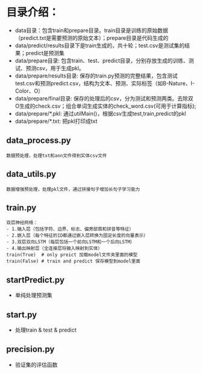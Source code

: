 # 目录介绍：
- data目录：包含train和prepare目录。train目录是训练的原始数据（predict.txt是需要预测的原始文本）；prepare目录是代码生成的
- data/predict/results目录下是train生成的，共十轮；test.csv是测试集的结果；predict是预测集
- data/prepare目录: 包含train、test、predict目录，分别存放生成的训练、测试、预测csv，用于生成pkl。
- data/prepare/results目录: 保存的train.py预测的完整结果，包含测试test.csv和预测predict.csv，结构为文本、预测、实际标签（如B-Nature、I-Color、O）
- data/prepare/final目录: 保存的处理后的csv，分为测试和预测两类。去除双O生成的check.csv；组合单词生成实体的check_word.csv(可用于计算指标);
- data/prepare/*.pkl: 通过utilMain()，根据csv生成test,train,predict的pkl
- data/prepare/*.txt: 把pkl打印成txt

## data_process.py
    数据预处理，处理txt和ann文件得到实体csv文件

## data_utils.py
    数据增强预处理，处理pkl文件，通过拼接句子增加长句子学习能力

## train.py
    双层神经网络：
    - 1.输入层（包括字符、边界、标志、偏旁部首和拼音等特征） 
    - 2.嵌入层（每个特征的ID都通过嵌入层转换为固定长度的向量表示）
    - 3.双层双向LSTM（每层包括一个前向LSTM和一个后向LSTM） 
    - 4.输出映射层（全连接层将输入映射到实体）
    train(True)  # only preict 加载model文件夹里面的模型
    train(False) # train and predict 保存模型到model里面
    
## startPredict.py
- 单纯处理预测集

## start.py
- 处理train & test & predict

## precision.py
- 验证集的评估函数
